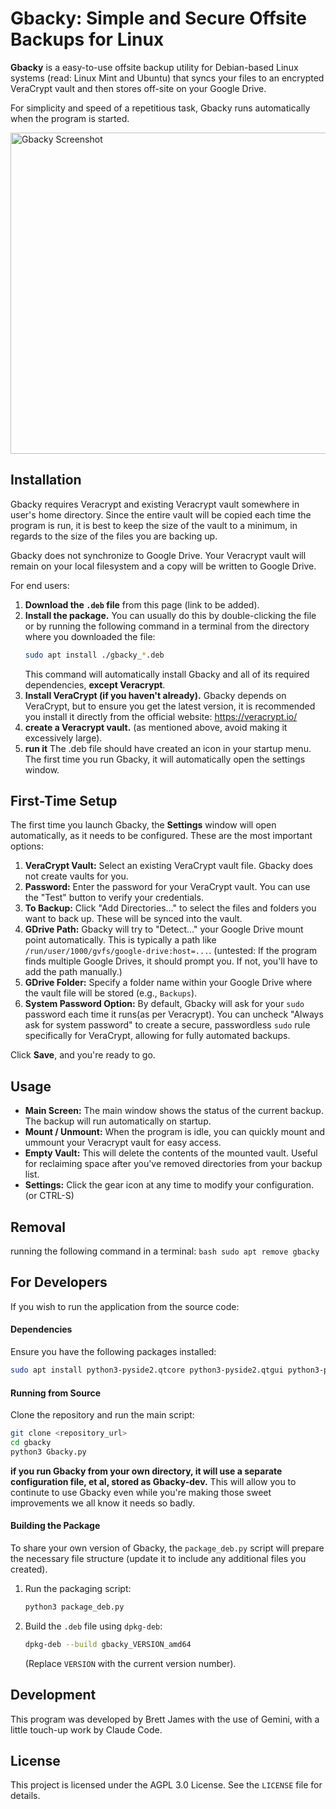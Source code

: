 # Gbacky: Simple and Secure Offsite Backups for Linux

**Gbacky** is a easy-to-use offsite backup utility for Debian-based Linux systems (read: Linux Mint and Ubuntu) that syncs your files to an encrypted VeraCrypt vault and then stores off-site on your Google Drive.

For simplicity and speed of a repetitious task, Gbacky runs automatically when the program is started.

<img width="1200" height="514" alt="Gbacky Screenshot" src="https://github.com/user-attachments/assets/ba85a4ee-7407-4cb0-b281-a654860ac435" />


## Installation

Gbacky requires Veracrypt and existing Veracrypt vault somewhere in user's home directory. Since the entire vault will be copied each time the program is run, it is best to keep the size of the vault to a minimum, in regards to the size of the files you are backing up.

Gbacky does not synchronize to Google Drive. Your Veracrypt vault will remain on your local filesystem and a copy will be written to Google Drive. 

For end users:
1.  **Download the `.deb` file** from this page (link to be added). 
2.  **Install the package.** You can usually do this by double-clicking the file or by running the following command in a terminal from the directory where you downloaded the file:
    ```bash
    sudo apt install ./gbacky_*.deb
    ```
    This command will automatically install Gbacky and all of its required dependencies, **except Veracrypt**.
3.  **Install VeraCrypt (if you haven't already).** Gbacky depends on VeraCrypt, but to ensure you get the latest version, it is recommended you install it directly from the official website:
    https://veracrypt.io/
4.  **create a Veracrypt vault.** (as mentioned above, avoid making it excessively large).
5.  **run it** The .deb file should have created an icon in your startup menu. The first time you run Gbacky, it will automatically open the settings window.

## First-Time Setup

The first time you launch Gbacky, the **Settings** window will open automatically, as it needs to be configured. These are the most important options:

1.  **VeraCrypt Vault:** Select an existing VeraCrypt vault file. Gbacky does not create vaults for you.
2.  **Password:** Enter the password for your VeraCrypt vault. You can use the "Test" button to verify your credentials.
3.  **To Backup:** Click "Add Directories..." to select the files and folders you want to back up. These will be synced into the vault.
4.  **GDrive Path:** Gbacky will try to "Detect..." your Google Drive mount point automatically. This is typically a path like `/run/user/1000/gvfs/google-drive:host=...`. 
(untested: If the program finds multiple Google Drives, it should prompt you. If not, you'll have to add the path manually.)
5.  **GDrive Folder:** Specify a folder name within your Google Drive where the vault file will be stored (e.g., `Backups`).
6.  **System Password Option:** By default, Gbacky will ask for your `sudo` password each time it runs(as per Veracrypt). You can uncheck "Always ask for system password" to create a secure, passwordless `sudo` rule specifically for VeraCrypt, allowing for fully automated backups.

Click **Save**, and you're ready to go.

## Usage

-   **Main Screen:** The main window shows the status of the current backup. The backup will run automatically on startup.
-   **Mount / Unmount:** When the program is idle, you can quickly mount and ummount your Veracrypt vault for easy access.
-   **Empty Vault:** This will delete the contents of the mounted vault. Useful for reclaiming space after you've removed directories from your backup list.
-   **Settings:** Click the gear icon at any time to modify your configuration. (or CTRL-S)

## Removal
running the following command in a terminal:
    ```bash
    sudo apt remove gbacky
    ```


## For Developers

If you wish to run the application from the source code:

#### Dependencies

Ensure you have the following packages installed:
```bash
sudo apt install python3-pyside2.qtcore python3-pyside2.qtgui python3-pyside2.qtwidgets python3-keyring python3-secretstorage gir1.2-gtk-3.0 libglib2.0-bin rsync veracrypt
```

#### Running from Source

Clone the repository and run the main script:
```bash
git clone <repository_url>
cd gbacky
python3 Gbacky.py
```

**if you run Gbacky from your own directory, it will use a separate configuration file, et al, stored as Gbacky-dev.** This will allow you to continute to use Gbacky even while you're making those sweet improvements we all know it needs so badly.

#### Building the Package

To share your own version of Gbacky, the `package_deb.py` script will prepare the necessary file structure (update it to include any additional files you created).
1.  Run the packaging script:
    ```bash
    python3 package_deb.py
    ```
2.  Build the `.deb` file using `dpkg-deb`:
    ```bash
    dpkg-deb --build gbacky_VERSION_amd64
    ```
    (Replace `VERSION` with the current version number).

## Development
This program was developed by Brett James with the use of Gemini, with a little touch-up work by Claude Code.

## License

This project is licensed under the AGPL 3.0 License. See the `LICENSE` file for details.
